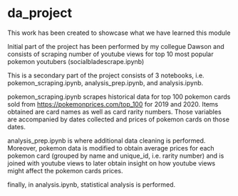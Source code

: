 # da_project
This work has been created to showcase what we have learned this module 

 Initial part of the project has been performed by my collegue Dawson and consists of scraping number of youtube views for top 10 most popular pokemon youtubers (socialbladescrape.ipynb)
 
 This is a secondary part of the project consists of 3 notebooks, i.e. pokemon_scraping.ipynb, analysis_prep.ipynb, and analysis.ipynb.

pokemon_scraping.ipynb scrapes historical data for top 100 pokemon cards sold from https://pokemonprices.com/top_100 for 2019 and 2020. Items obtained are card names as well as card rarity numbers. Those variables are accompanied by dates collected and prices of pokemon cards on those dates. 

analysis_prep.ipynb is where additional data cleaning is performed. Moreover, pokemon data is modified to obtain average prices for each pokemon card (grouped by name and unique_id, i.e. rarity number) and is joined with youtube views to later obtain insight on how youtube views might affect the pokemon cards prices. 

finally, in analysis.ipynb, statistical analysis is performed. 
